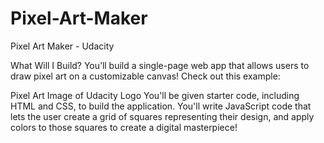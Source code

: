 # Pixel-Art-Maker
Pixel Art Maker - Udacity

What Will I Build?
You’ll build a single-page web app that allows users to draw pixel art on a customizable canvas! Check out this example:

Pixel Art Image of Udacity Logo
You'll be given starter code, including HTML and CSS, to build the application. You'll write JavaScript code that lets the user create a grid of squares representing their design, and apply colors to those squares to create a digital masterpiece!
